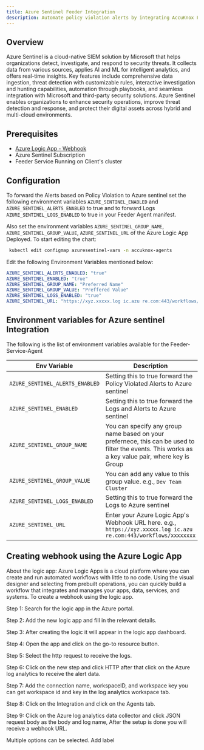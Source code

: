```yaml
---
title: Azure Sentinel Feeder Integration
description: Automate policy violation alerts by integrating AccuKnox Feeder Service with Azure Sentinel for real-time threat response.
---
```


## **Overview**
Azure Sentinel is a cloud-native SIEM solution by Microsoft that helps organizations detect, investigate, and respond to security threats. It collects data from various sources, applies AI and ML for intelligent analytics, and offers real-time insights. Key features include comprehensive data ingestion, threat detection with customizable rules, interactive investigation and hunting capabilities, automation through playbooks, and seamless integration with Microsoft and third-party security solutions. Azure Sentinel enables organizations to enhance security operations, improve threat detection and response, and protect their digital assets across hybrid and multi-cloud environments.

## Prerequisites
- [Azure Logic App - Webhook](/integrations/azure-sentinel-feeder-integration/#creating-webhook-using-the-azure-logic-app)
- Azure Sentinel Subscription
- Feeder Service Running on Client's cluster

## Configuration
To forward the Alerts based on Policy Violation to Azure sentinel set the following environment variables `AZURE_SENTINEL_ENABLED` and `AZURE_SENTINEL_ALERTS_ENABLED` to true and to forward Logs `AZURE_SENTINEL_LOGS_ENABLED` to true in your Feeder Agent manifest.

Also set the environment variables `AZURE_SENTINEL_GROUP_NAME`, `AZURE_SENTINEL_GROUP_VALUE`, `AZURE_SENTINEL_URL` of the Azure Logic App Deployed.
To start editing the chart:
``` sh
 kubectl edit configmap azuresentinel-vars -n accuknox-agents
```
Edit the following Environment Variables mentioned below:

```yaml
AZURE_SENTINEL_ALERTS_ENABLED: "true"
AZURE_SENTINEL_ENABLED: "true"
AZURE_SENTINEL_GROUP_NAME: "Preferred Name"
AZURE_SENTINEL_GROUP_VALUE: "Preffered Value"
AZURE_SENTINEL_LOGS_ENABLED: "true"
AZURE_SENTINEL_URL: "https://xyz.xxxxx.log ic.azu re.com:443/workflows/xxxxxxxx"
```

## Environment variables for Azure sentinel Integration
The following is the list of environment variables available for the Feeder-Service-Agent

| Env Variable | Description |
| - | - |
| `AZURE_SENTINEL_ALERTS_ENABLED` | Setting this to true forward the Policy Violated Alerts to Azure sentinel |
| `AZURE_SENTINEL_ENABLED` | Setting this to true forward the Logs and Alerts to Azure sentinel |
| `AZURE_SENTINEL_GROUP_NAME` | You can specify any group name based on your prefernece, this can be used to filter the events. This works as a key value pair, where key is Group | Name and Group Value is the value for the Key Group Name. e.g., `K8s Cluster` |
| `AZURE_SENTINEL_GROUP_VALUE` | You can add any value to this group value. e.g., `Dev Team Cluster` |
| `AZURE_SENTINEL_LOGS_ENABLED` | Setting this to true forward the Logs to Azure sentinel |
| `AZURE_SENTINEL_URL` | Enter your Azure Logic App's Webhook URL here. e.g., `https://xyz.xxxxx.log ic.azu re.com:443/workflows/xxxxxxxx` |

## Creating webhook using the Azure Logic App
About the logic app:
Azure Logic Apps is a cloud platform where you can create and run automated workflows with little to no code. Using the visual designer and selecting from prebuilt operations, you can quickly build a workflow that integrates and manages your apps, data, services, and systems. To create a webhook using the logic app.

Step 1: Search for the logic app in the Azure portal.

Step 2: Add the new logic app and fill in the relevant details.

Step 3: After creating the logic it will appear in the logic app dashboard.

Step 4: Open the app and click on the go-to resource button.

Step 5: Select the http request to receive the logs.

Step 6: Click on the new step and click HTTP after that click on the Azure log analytics to receive the alert data.

Step 7: Add the connection name, workspaceID, and workspace key you can get workspace id and key in the log analytics workspace tab.

Step 8: Click on the Integration and click on the Agents tab.

Step 9: Click on the Azure log analytics data collector and click JSON request body as the body and log name, After the setup is done you will receive a webhook URL.

Multiple options can be selected.
Add label